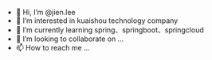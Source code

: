 - 👋 Hi, I’m @jien.lee
- 👀 I’m interested in kuaishou technology company
- 🌱 I’m currently learning spring、springboot、springcloud
- 💞️ I’m looking to collaborate on ...
- 📫 How to reach me ...

<!---
lijian69/lijian69 is a ✨ special ✨ repository because its `README.md` (this file) appears on your GitHub profile.
You can click the Preview link to take a look at your changes.
--->
